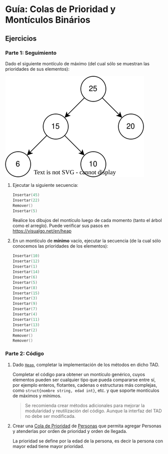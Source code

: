 # Guía: Colas de Prioridad y Montículos Binários

## Ejercicios

### Parte 1: Seguimiento

Dado el siguiente montículo de máximo (del cual sólo se muestran las prioridades de sus elementos):

![Montículo de Máximo](imagenes/heap.drawio.svg)

1. Ejecutar la siguiente secuencia:

    ```go
    Insertar(45)
    Insertar(22)
    Remover()
    Insertar(5)
    ```

    Realice los dibujos del montículo luego de cada momento (tanto el árbol como el arreglo). Puede verificar sus pasos en <https://visualgo.net/en/heap>

2. En un montículo de **mínimo** vacío, ejecutar la secuencia (de la cual sólo conocemos las prioridades de los elementos):

    ```go
    Insertar(10)
    Insertar(12)
    Insertar(1)
    Insertar(14)
    Insertar(6)
    Insertar(5)
    Insertar(8)
    Insertar(15)
    Insertar(3)
    Insertar(9)
    Insertar(7)
    Insertar(4)
    Insertar(11)
    Insertar(13)
    Insertar(2)
    Remover()
    Remover()
    ```

### Parte 2: Código

1. Dado [`Heap`](heap/heap.go), completar la implementación de los métodos en dicho TAD.

    Completar el código para obtener un montículo genérico, cuyos elementos pueden ser cualquier tipo que pueda compararse entre sí, por ejemplo enteros, flotantes, cadenas o estructuras más complejas, como `struct{nombre string, edad int}`, etc. y que soporte montículos de máximos y mínimos.

    > Se recomienda crear métodos adicionales para mejorar la modularidad y reutilización del código. Aunque la interfaz del TAD no debe ser modificada.

2. Crear una [Cola de Prioridad](pqueue/pqueue.go) de [Personas](persona/persona.go) que permita agregar Personas y atenderlas por orden de prioridad y orden de llegada.

    La prioridad se define por la edad de la persona, es decir la persona con mayor edad tiene mayor prioridad.
